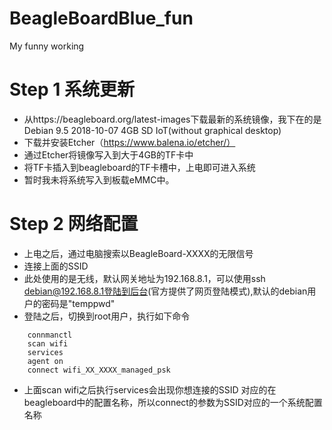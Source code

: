 # BeagleBoardBlue_fun
My funny working

# Step 1 系统更新
* 从https://beagleboard.org/latest-images下载最新的系统镜像，我下在的是Debian 9.5 2018-10-07 4GB SD IoT(without graphical desktop)
* 下载并安装Etcher（https://www.balena.io/etcher/）
* 通过Etcher将镜像写入到大于4GB的TF卡中
* 将TF卡插入到beagleboard的TF卡槽中，上电即可进入系统
* 暂时我未将系统写入到板载eMMC中。
# Step 2 网络配置
* 上电之后，通过电脑搜索以BeagleBoard-XXXX的无限信号
* 连接上面的SSID
* 此处使用的是无线，默认网关地址为192.168.8.1，可以使用ssh debian@192.168.8.1登陆到后台(官方提供了网页登陆模式),默认的debian用户的密码是"temppwd"
* 登陆之后，切换到root用户，执行如下命令
```
    connmanctl
    scan wifi
    services
    agent on
    connect wifi_XX_XXXX_managed_psk
```
* 上面scan wifi之后执行services会出现你想连接的SSID 对应的在beagleboard中的配置名称，所以connect的参数为SSID对应的一个系统配置名称
